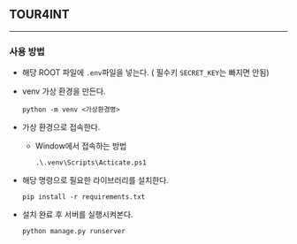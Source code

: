 ## TOUR4INT
----
### 사용 방법
- 해당 ROOT 파일에 `.env`파일을 넣는다. ( 필수키 `SECRET_KEY`는 빠지면 안됨)

- venv 가상 환경을 만든다.
  ```
  python -m venv <가상환경명>
  ```
- 가상 환경으로 접속한다.
  + Window에서 접속하는 방법
    ```
    .\.venv\Scripts\Acticate.ps1
    ```

- 해당 명령으로 필요한 라이브러리를 설치한다.
  ```
  pip install -r requirements.txt
  ```

- 설치 완료 후 서버를 실행시켜본다.
  ```
  python manage.py runserver
  ```
